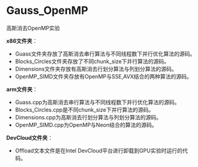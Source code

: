 # Gauss_OpenMP
高斯消去OpenMP实验


**x86文件夹**：
- Guass文件夹存放了高斯消去串行算法与不同线程数下并行优化算法的源码。
- Blocks_Circles文件夹存放了不同chunk_size下并行算法的源码。
- Dimensions文件夹存放有高斯消去行划分算法与列划分算法的源码。
- OpenMP_SIMD文件夹存放有OpenMP与SSE,AVX结合的两种算法的源码。

**arm文件夹**：
- Guass.cpp为高斯消去串行算法与不同线程数下并行优化算法的源码。
- Blocks_Circles.cpp是不同chunk_size下并行算法的源码。
- Dimensions.cpp为高斯消去行划分算法与列划分算法的源码。
- OpenMP_SIMD.cpp为OpenMP与Neon结合的算法的源码。

**DevCloud文件夹**：
- Offload文本文件是在Intel DevCloud平台进行卸载到GPU实验时运行的代码。
